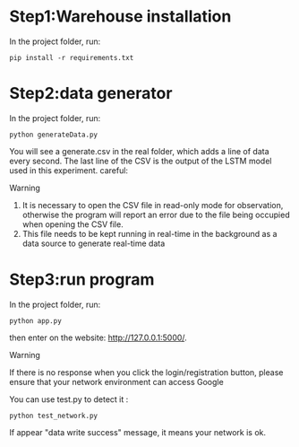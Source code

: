 # Step1:Warehouse installation

In the project folder, run:

```
pip install -r requirements.txt
```

# Step2:data generator

In the project folder, run:

```
python generateData.py
```

You will see a generate.csv in the real folder, which adds a line of data every second. The last line of the CSV is the output of the LSTM model used in this experiment.
careful:

> [!WARNING]
>
> 1. It is necessary to open the CSV file in read-only mode for observation, otherwise the program will report an error due to the file being occupied when opening the CSV file.
> 2. This file needs to be kept running in real-time in the background as a data source to generate real-time data

# Step3:run program

In the project folder, run:

```
python app.py
```

then enter on the website: http://127.0.0.1:5000/.

> [!WARNING]
>
> If there is no response when you click the login/registration button, please ensure that your network environment can access Google
> 
> You can use test.py to detect it :
> 
> ``` python test_network.py ```
> 
> If appear "data write success" message, it means your network is ok.
